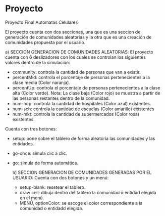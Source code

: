 # Proyecto
 Proyecto Final Automatas Celulares

El proyecto cuenta con dos secciones, una que es una seccion de generación de comunidades aleatorias y la otra que es una creación de comunidades propuesta por el usuario.

a) SECCION GENERACION DE COMUNIDADES ALEATORIAS:
El proyecto cuenta con 6 deslizadores con los cuales se controlan los
siguientes valores dentro de la simulación:

- community: controla la cantidad de personas que van a existir.
- percentMid: controla el porcentaje de personas pertenecientes a la clase media (Color naranja).
- percentUp: controla el porcentaje de personas pertenecientes a la clase alta (Color verde).
Nota: La clase baja (Color rojo) se muestra a partir de las personas restantes dentro de la comunidad.
- num-hop: controla la cantidad de hospitales (Color azul) existentes.
- num-sch: controla la cantidad de escuelas (Color amarillo) existentes
- num-mkt: controla la cantidad de supermercados (Color rosa) existentes.

Cuenta con tres botones:
- setup: pone sobre el tablero de forma aleatoria las comunidades y las entidades.
- go-once: simula clic a clic.
- go: simula de forma automática.

  b) SECCION GENERACION DE COMUNIDADES GENERADAS POR EL USUARIO:
  Cuenta con dos botones y un menú:
  - setup-blank: resetear el tablero.
  - draw cell: dibuja dentro del tablero la comunidad o entidad elegida en el menú.
  - MENÚ, optionColor: se escoge el color correspondiente a la comunidad o entidadd elegida.
